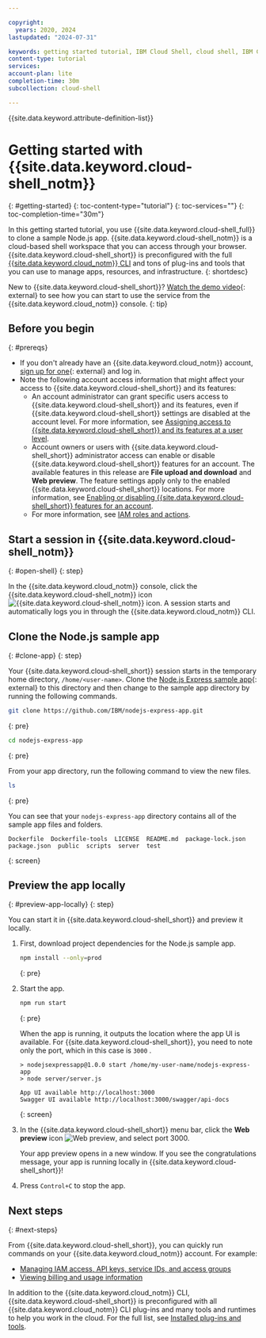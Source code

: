 ```yaml
---

copyright:
  years: 2020, 2024
lastupdated: "2024-07-31"

keywords: getting started tutorial, IBM Cloud Shell, cloud shell, IBM Cloud cli, using IBM Cloud Shell, cloud shell access
content-type: tutorial
services:
account-plan: lite
completion-time: 30m
subcollection: cloud-shell

---
```


{{site.data.keyword.attribute-definition-list}}

# Getting started with {{site.data.keyword.cloud-shell_notm}}
{: #getting-started}
{: toc-content-type="tutorial"}
{: toc-services=""}
{: toc-completion-time="30m"}

In this getting started tutorial, you use {{site.data.keyword.cloud-shell_full}} to clone a sample Node.js app. {{site.data.keyword.cloud-shell_notm}} is a cloud-based shell workspace that you can access through your browser. {{site.data.keyword.cloud-shell_short}} is preconfigured with the full [{{site.data.keyword.cloud_notm}} CLI](/docs/cli?topic=cli-getting-started) and tons of plug-ins and tools that you can use to manage apps, resources, and infrastructure.
{: shortdesc}

New to {{site.data.keyword.cloud-shell_short}}? [Watch the demo video](https://www.youtube.com/watch?v=a8YHFyYfpVI){: external} to see how you can start to use the service from the {{site.data.keyword.cloud_notm}} console.
{: tip}

## Before you begin
{: #prereqs}

* If you don't already have an {{site.data.keyword.cloud_notm}} account, [sign up for one](/registration/){: external} and log in.
* Note the following account access information that might affect your access to {{site.data.keyword.cloud-shell_short}} and its features:
   * An account administrator can grant specific users access to {{site.data.keyword.cloud-shell_short}} and its features, even if {{site.data.keyword.cloud-shell_short}} settings are disabled at the account level. For more information, see [Assigning access to {{site.data.keyword.cloud-shell_short}} and its features at a user level](/docs/account?topic=account-shell-settings#shell-access-user).
   * Account owners or users with {{site.data.keyword.cloud-shell_short}} administrator access can enable or disable {{site.data.keyword.cloud-shell_short}} features for an account. The available features in this release are **File upload and download** and **Web preview**. The feature settings apply only to the enabled {{site.data.keyword.cloud-shell_short}} locations. For more information, see [Enabling or disabling {{site.data.keyword.cloud-shell_short}} features for an account](/docs/account?topic=account-shell-settings#shell-features-enable).
   * For more information, see [IAM roles and actions](/docs/account?topic=account-iam-service-roles-actions#cloudshell-roles).

## Start a session in {{site.data.keyword.cloud-shell_notm}}
{: #open-shell}
{: step}

In the {{site.data.keyword.cloud_notm}} console, click the {{site.data.keyword.cloud-shell_notm}} icon ![{{site.data.keyword.cloud-shell_notm}} icon](../icons/terminal-cloud-shell.svg). A session starts and automatically logs you in through the {{site.data.keyword.cloud_notm}} CLI.

## Clone the Node.js sample app
{: #clone-app}
{: step}

Your {{site.data.keyword.cloud-shell_short}} session starts in the temporary home directory, `/home/<user-name>`. Clone the [Node.js Express sample app](https://github.com/IBM/nodejs-express-app){: external} to this directory and then change to the sample app directory by running the following commands.

```bash
git clone https://github.com/IBM/nodejs-express-app.git
```
{: pre}

```bash
cd nodejs-express-app
```
{: pre}

From your app directory, run the following command to view the new files.

```bash
ls
```
{: pre}

You can see that your `nodejs-express-app` directory contains all of the sample app files and folders.

```text
Dockerfile  Dockerfile-tools  LICENSE  README.md  package-lock.json
package.json  public  scripts  server  test
```
{: screen}

## Preview the app locally
{: #preview-app-locally}
{: step}

You can start it in {{site.data.keyword.cloud-shell_short}} and preview it locally.

1. First, download project dependencies for the Node.js sample app.

   ```bash
   npm install --only=prod
   ```
   {: pre}

1. Start the app.

   ```bash
   npm run start
   ```
   {: pre}

   When the app is running, it outputs the location where the app UI is available. For {{site.data.keyword.cloud-shell_short}}, you need to note only the port, which in this case is `3000` .

   ```text
   > nodejsexpressapp@1.0.0 start /home/my-user-name/nodejs-express-app
   > node server/server.js

   App UI available http://localhost:3000
   Swagger UI available http://localhost:3000/swagger/api-docs
   ```
   {: screen}

1. In the {{site.data.keyword.cloud-shell_short}} menu bar, click the **Web preview** icon ![Web preview](../icons/view.svg), and select port 3000.

   Your app preview opens in a new window. If you see the congratulations message, your app is running locally in {{site.data.keyword.cloud-shell_short}}!

1. Press `Control+C` to stop the app.

## Next steps
{: #next-steps}

From {{site.data.keyword.cloud-shell_short}}, you can quickly run commands on your {{site.data.keyword.cloud_notm}} account. For example:

* [Managing IAM access, API keys, service IDs, and access groups](/docs/cli?topic=cli-ibmcloud_commands_iam)
* [Viewing billing and usage information](/docs/cli?topic=cli-ibmcloud_billing)

In addition to the {{site.data.keyword.cloud_notm}} CLI, {{site.data.keyword.cloud-shell_short}} is preconfigured with all {{site.data.keyword.cloud_notm}} CLI plug-ins and many tools and runtimes to help you work in the cloud. For the full list, see [Installed plug-ins and tools](/docs/cloud-shell?topic=cloud-shell-plugins-tools).
